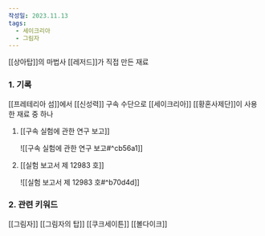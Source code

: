 ```yaml
---
작성일: 2023.11.13
tags:
  - 세이크리아
  - 그림자
---
```


[[상아탑]]의 마법사 [[레저드]]가 직접 만든 재료

### 1. 기록

[[프레테리아 섬]]에서 [[신성력]] 구속 수단으로 [[세이크리아]] [[황혼사제단]]이 사용한 재료 중 하나

1) [[구속 실험에 관한 연구 보고]]
   
   ![[구속 실험에 관한 연구 보고#^cb56a1]]


1) [[실험 보고서 제 12983 호]]
   
   ![[실험 보고서 제 12983 호#^b70d4d]]


### 2. 관련 키워드

[[그림자]]
[[그림자의 탑]]
[[쿠크세이튼]]
[[볼다이크]]